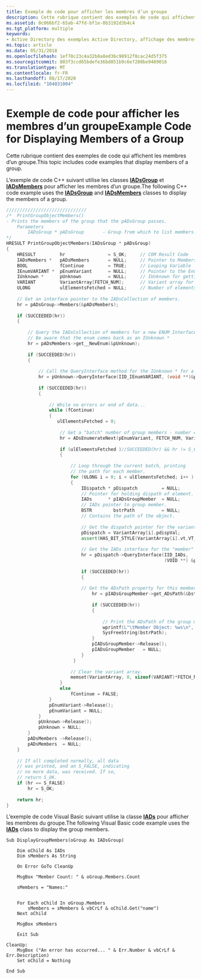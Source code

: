 ```yaml
---
title: Exemple de code pour afficher les membres d’un groupe
description: Cette rubrique contient des exemples de code qui affichent les membres d’un groupe.
ms.assetid: 0c066bf2-65ab-47fd-bf1e-0b3192d3b4c4
ms.tgt_platform: multiple
keywords:
- Active Directory des exemples Active Directory, affichage des membres d’un groupe
ms.topic: article
ms.date: 05/31/2018
ms.openlocfilehash: 1ef78c23c4a32b8a8ed36c98912f8cac24d5f375
ms.sourcegitcommit: 803f3ccd65bdefe36bd851b9c6e7280be9489016
ms.translationtype: MT
ms.contentlocale: fr-FR
ms.lasthandoff: 08/17/2020
ms.locfileid: "104031004"
---
```

# <a name="example-code-for-displaying-members-of-a-group"></a><span data-ttu-id="5ba45-104">Exemple de code pour afficher les membres d’un groupe</span><span class="sxs-lookup"><span data-stu-id="5ba45-104">Example Code for Displaying Members of a Group</span></span>

<span data-ttu-id="5ba45-105">Cette rubrique contient des exemples de code qui affichent les membres d’un groupe.</span><span class="sxs-lookup"><span data-stu-id="5ba45-105">This topic includes code examples that display members of a group.</span></span>

<span data-ttu-id="5ba45-106">L’exemple de code C++ suivant utilise les classes [**IADsGroup**](/windows/desktop/api/iads/nn-iads-iadsgroup) et [**IADsMembers**](/windows/desktop/api/iads/nn-iads-iadsmembers) pour afficher les membres d’un groupe.</span><span class="sxs-lookup"><span data-stu-id="5ba45-106">The following C++ code example uses the [**IADsGroup**](/windows/desktop/api/iads/nn-iads-iadsgroup) and [**IADsMembers**](/windows/desktop/api/iads/nn-iads-iadsmembers) classes to display the members of a group.</span></span>


```C++
//////////////////////////////
/*  PrintGroupObjectMembers()    
- Prints the members of the group that the pADsGroup passes.
    Parameters
        IADsGroup * pADsGroup       - Group from which to list members.
*/
HRESULT PrintGroupObjectMembers(IADsGroup * pADsGroup)
{
    HRESULT         hr                = S_OK;     // COM Result Code
    IADsMembers *   pADsMembers       = NULL;     // Pointer to Members of the IADsGroup
    BOOL            fContinue         = TRUE;     // Looping Variable
    IEnumVARIANT *  pEnumVariant      = NULL;     // Pointer to the Enum variant
    IUnknown *      pUnknown          = NULL;     // IUnknown for getting the ENUM initially
    VARIANT         VariantArray[FETCH_NUM];      // Variant array for temp holding returned data
    ULONG           ulElementsFetched = NULL;     // Number of elements retrieved
 
    // Get an interface pointer to the IADsCollection of members.
    hr = pADsGroup->Members(&pADsMembers);
 
    if (SUCCEEDED(hr))
    {
 
        // Query the IADsCollection of members for a new ENUM Interface.
        // Be aware that the enum comes back as an IUnknown *
        hr = pADsMembers->get__NewEnum(&pUnknown);
 
        if (SUCCEEDED(hr))
        {
 
            // Call the QueryInterface method for the IUnknown * for a IEnumVARIANT interface.
            hr = pUnknown->QueryInterface(IID_IEnumVARIANT, (void **)&pEnumVariant);
 
            if (SUCCEEDED(hr))
            {
 
                // While no errors or end of data...
                while (fContinue) 
                {
                   ulElementsFetched = 0;
 
                    // Get a "batch" number of group members - number of rows that FETCH_NUM specifies
                    hr = ADsEnumerateNext(pEnumVariant, FETCH_NUM, VariantArray, &ulElementsFetched);
 
                    if (ulElementsFetched )//SUCCEEDED(hr) && hr != S_FALSE)
                    {
 
                        // Loop through the current batch, printing 
                        // the path for each member.
                        for (ULONG i = 0; i < ulElementsFetched; i++ ) 
                        {
                            IDispatch * pDispatch         = NULL; 
                            // Pointer for holding dispath of element.
                            IADs      * pIADsGroupMember  = NULL; 
                            // IADs pointer to group member.
                            BSTR        bstrPath          = NULL; 
                            // Contains the path of the object.
 
                            // Get the dispatch pointer for the variant.
                            pDispatch = VariantArray[i].pdispVal;
                            assert(HAS_BIT_STYLE(VariantArray[i].vt,VT_DISPATCH));
 
                            // Get the IADs interface for the "member" of this group.
                            hr = pDispatch->QueryInterface(IID_IADs,
                                                           (VOID **) &pIADsGroupMember) ;
 
                            if (SUCCEEDED(hr))
                            {
 
                            // Get the ADsPath property for this member.
                                hr = pIADsGroupMember->get_ADsPath(&bstrPath) ;
 
                                if (SUCCEEDED(hr))
                                {
 
                                    // Print the ADsPath of the group member.
                                    wprintf(L"\tMember Object: %ws\n", bstrPath);
                                    SysFreeString(bstrPath);
                                }
                                pIADsGroupMember->Release();
                                pIADsGroupMember   = NULL;
                            }
                         }
 
                        // Clear the variant array.
                        memset(VariantArray, 0, sizeof(VARIANT)*FETCH_NUM);
                    }
                    else
                        fContinue = FALSE;
                }
                pEnumVariant->Release();
                pEnumVariant = NULL;
            }
            pUnknown->Release();
            pUnknown = NULL;
        }
        pADsMembers ->Release();
        pADsMembers  = NULL;
    }
 
    // If all completed normally, all data
    // was printed, and an S_FALSE, indicating 
    // no more data, was received. If so,
    // return S_OK.
    if (hr == S_FALSE)
        hr = S_OK;
 
    return hr;
}
```



<span data-ttu-id="5ba45-107">L’exemple de code Visual Basic suivant utilise la classe [**IADs**](/windows/desktop/api/iads/nn-iads-iads) pour afficher les membres du groupe.</span><span class="sxs-lookup"><span data-stu-id="5ba45-107">The following Visual Basic code example uses the [**IADs**](/windows/desktop/api/iads/nn-iads-iads) class to display the group members.</span></span>


```VB
Sub DisplayGroupMembers(oGroup As IADsGroup)

    Dim oChild As IADs
    Dim sMembers As String

    On Error GoTo CleanUp

    MsgBox "Member Count: " & oGroup.Members.Count

    sMembers = "Names:"


    For Each oChild In oGroup.Members
        sMembers = sMembers & vbCrLf & oChild.Get("name")
    Next oChild

    MsgBox sMembers

    Exit Sub

CleanUp:
    MsgBox ("An error has occurred... " & Err.Number & vbCrLf & Err.Description)
    Set oChild = Nothing

End Sub
```



 

 